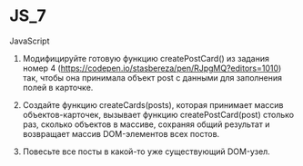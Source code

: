 # JS_7
JavaScript

  1. Модифицируйте готовую функцию createPostCard() из задания 
    номер 4 (https://codepen.io/stasbereza/pen/RJpgMQ?editors=1010) так, 
    чтобы она принимала объект post с данными для заполнения полей 
    в карточке.
      
  2. Создайте функцию createCards(posts), которая принимает массив
    объектов-карточек, вызывает функцию createPostCard(post) столько
    раз, сколько объектов в массиве, сохраняя общий результат и возвращает 
    массив DOM-элементов всех постов.
    
  3. Повесьте все посты в какой-то уже существующий DOM-узел.
